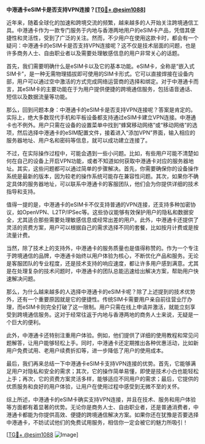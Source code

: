 **中港通卡eSIM卡是否支持VPN连接？[[TG💪+ @esim1088](https://t.me/s/esim1088)]**

近年来，随着全球化的加速和跨境交流的频繁，越来越多的人开始关注跨境通信工具。中港通卡作为一款专门服务于内地与香港两地用户的eSIM卡产品，凭借其便捷性和灵活性，受到了广泛的关注。然而，不少用户在使用这款卡时，都会有一个疑问：中港通卡的eSIM卡是否支持VPN连接呢？这不仅是技术层面的问题，也是许多商务人士、自由职业者以及需要处理敏感信息的用户非常关心的话题。

首先，我们需要明确什么是eSIM卡以及它的基本功能。eSIM卡，全称是“嵌入式SIM卡”，是一种无需物理插拔即可使用的SIM卡形式。它可以直接焊接在设备内部，用户可以通过空中激活的方式完成网络运营商的选择和绑定。对于中港通卡而言，其eSIM卡的主要功能在于为用户提供便捷的跨境通信服务，包括语音通话、短信以及数据流量等功能。

那么，回到问题本身：中港通卡的eSIM卡是否支持VPN连接呢？答案是肯定的。实际上，绝大多数现代手机和平板设备都支持通过eSIM卡建立VPN连接。中港通卡也不例外。用户只需在设备的设置菜单中找到“蜂窝移动网络”或“移动网络”的选项，然后选择中港通卡的eSIM配置文件，接着进入“添加VPN”界面，输入相应的服务器地址、用户名和密码等信息，就可以成功建立连接了。

不过，在实际操作过程中，可能会遇到一些小问题。比如，有些用户可能不清楚如何在自己的设备上开启VPN功能，或者不知道如何获取中港通卡对应的服务器地址。其实，这些问题都可以通过简单的步骤解决。首先，你需要确保你的设备操作系统是最新的版本，因为较老的操作系统可能存在兼容性问题。其次，如果你不确定具体的服务器地址，可以联系中港通卡的客服团队，他们会为你提供详细的技术指导和支持。

值得一提的是，中港通卡的eSIM卡不仅支持普通的VPN连接，还支持多种加密协议，如OpenVPN、L2TP/IPSec等。这些协议能够有效保护用户的隐私和数据安全，尤其适合那些需要处理敏感信息或经常出差的用户。此外，中港通卡还提供了灵活的资费方案，用户可以根据自己的需求选择不同的套餐，比如按月计费或是按流量计费。

当然，除了技术上的支持外，中港通卡的服务质量也是值得称赞的。作为一个专注于跨境通信的品牌，中港通卡始终以用户体验为核心，不断优化产品和服务。无论是客服团队的专业程度，还是技术支持的响应速度，都让许多用户感到满意。尤其是在处理复杂的技术问题时，中港通卡的团队总能迅速给出解决方案，帮助用户快速解决问题。

那么，为什么越来越多的人选择中港通卡的eSIM卡呢？除了上述提到的技术优势外，还有一个重要原因就是它的便捷性。传统SIM卡需要用户亲自前往营业厅办理，而eSIM卡则完全打破了这一限制。用户只需在线上申请并激活，就能立刻享受到跨境通信服务。这对于经常往返于内地与香港两地的商务人士来说，无疑是一个巨大的便利。

此外，中港通卡还特别注重用户体验。例如，他们提供了详细的使用教程和常见问题解答，让用户能够轻松上手。同时，中港通卡还定期推出各种优惠活动，比如新用户免费试用、老用户续费折扣等，进一步降低了用户的使用成本。

最后，我们再来总结一下中港通卡eSIM卡支持VPN连接的优势。首先，它能够满足用户对隐私和安全的需求；其次，它的操作简单易懂，即使是技术小白也能轻松上手；再次，它的资费方案灵活多样，能够适应不同用户的需求；最后，它提供的优质服务和良好的用户体验，让用户在使用过程中感受到无微不至的关怀。

综上所述，中港通卡的eSIM卡确实支持VPN连接，并且在技术、服务和用户体验等方面都有着显著的优势。无论你是商务人士、自由职业者，还是普通消费者，中港通卡都能为你提供高效、便捷的跨境通信解决方案。如果你还在犹豫是否要选择中港通卡，不妨试试他们的免费试用服务，相信你一定会被它的魅力所吸引！

[[TG💪+ @esim1088](https://t.me/s/esim1088) ![Image](https://i.postimg.cc/4NQfJmqS/Snipaste-2025-05-13-00-14-12.png)]
